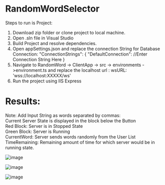 # RandomWordSelector


Steps to run is Project:
1) Download zip folder or clone project to local machine.
2) Open .sln file in Visual Studio
3) Build Project and resolve dependencies.
4) Open appSettings.json and replace the connection String for Database Connection:
  "ConnectionStrings": {
    "DefaultConnection": //Enter Connection String Here
  }
5) Navigate to RandomWord -> ClientApp -> src -> environments ->environment.ts and replace the localhost url :
     wsURL: 'wss://localhost:XXXXX/ws'
6) Run the project using IIS Express

# Results:

 Note: Add Input String as words separated by commas:<br>
Current Server State is displayed in the block below the Button<br>
  Red Block: Server is in Stopped State<br>
  Green Block: Server is Running<br>
CurrentWord: Server sends words randomly from the User List<br>
TimeRemaining: Remaining amount of time for which server would be in running state.<br>

![image](https://user-images.githubusercontent.com/45782617/114217688-7a0eb500-9936-11eb-99d0-74f67fcd30d7.png)

![image](https://user-images.githubusercontent.com/45782617/114217873-bd692380-9936-11eb-8b43-eae24b47d1e4.png)

![image](https://user-images.githubusercontent.com/45782617/114217895-c3f79b00-9936-11eb-93df-f11db0bea789.png)

